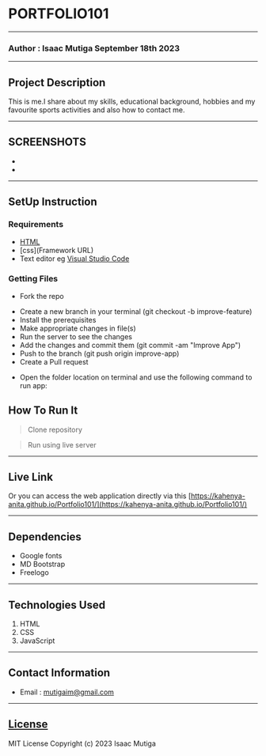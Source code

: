 #  PORTFOLIO101
*****
### Author : Isaac Mutiga September 18th 2023
****
## Project Description
This is me.I share about my skills, educational background, hobbies and my favourite sports activities and also how to contact me.
******

## SCREENSHOTS
- 

- 



********
## SetUp Instruction
### Requirements
* [HTML](html.com)
* [css](Framework URL)
* Text editor eg [Visual Studio Code](https://code.visualstudio.com/download)


### Getting Files
* Fork the repo
- Create a new branch in your terminal (git checkout -b improve-feature)
- Install the prerequisites
- Make appropriate changes in file(s)
- Run the server to see the changes
- Add the changes and commit them (git commit -am "Improve App")
- Push to the branch (git push origin improve-app)
- Create a Pull request
* Open the folder location on terminal and use the following command to run app:

## How To Run It
>  Clone repository

> Run using live server
*****
## Live Link
Or you can access the web application directly via this [https://kahenya-anita.github.io/Portfolio101/](https://kahenya-anita.github.io/Portfolio101/)
*****
## Dependencies
- Google fonts
- MD Bootstrap
- Freelogo
*****
## Technologies Used
1. HTML
2. CSS
3. JavaScript
*****
## Contact Information
* Email : mutigaim@gmail.com
*****
## [License](LICENSE)
MIT License
Copyright (c) 2023 Isaac Mutiga